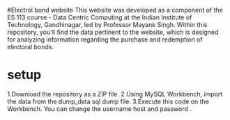 #Electrol bond website
This website was developed as a component of the ES 113 course - Data Centric Computing at the Indian Institute of Technology, Gandhinagar, led by Professor Mayank Singh. Within this repository, you'll find the data pertinent to the website, which is designed for analyzing information regarding the purchase and redemption of electoral bonds.
# setup
1.Download the repository as a ZIP file.
2.Using MySQL Workbench, import the data from the dump_data sql dump file.
3.Execute this code on the Workbench. You can change the username host and password .
